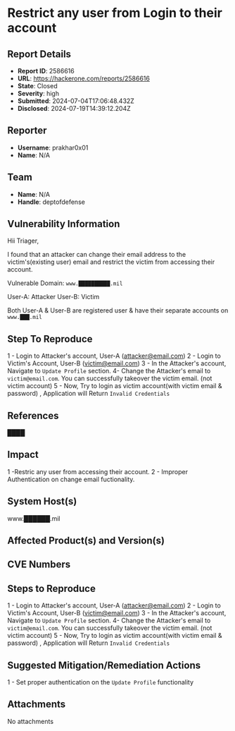 # Restrict any user from Login to their account

## Report Details
- **Report ID**: 2586616
- **URL**: https://hackerone.com/reports/2586616
- **State**: Closed
- **Severity**: high
- **Submitted**: 2024-07-04T17:06:48.432Z
- **Disclosed**: 2024-07-19T14:39:12.204Z

## Reporter
- **Username**: prakhar0x01
- **Name**: N/A

## Team
- **Name**: N/A
- **Handle**: deptofdefense

## Vulnerability Information
Hii Triager,

I found that an attacker can change their email address to the victim's(existing user) email and restrict the victim from accessing their account.

Vulnerable Domain: `www.██████████.mil`

User-A: Attacker
User-B: Victim 

Both User-A & User-B are registered user & have their separate accounts on `www.███.mil`

## Step To Reproduce
1 - Login to Attacker's account, User-A (attacker@email.com)
2 - Login to Victim's Account, User-B (victim@email.com)
3 - In the Attacker's account, Navigate to `Update Profile`  section.
4- Change the Attacker's email to `victim@email.com`. You can successfully takeover the victim email. (not victim account)
5 - Now, Try to login as victim account(with victim email & password) , Application will Return `Invalid Credentials`

## References
████

## Impact

1 -Restric any user from accessing their account.
2 - Improper Authentication on change email fuctionality.

## System Host(s)
www.██████.mil

## Affected Product(s) and Version(s)


## CVE Numbers


## Steps to Reproduce
1 - Login to Attacker's account, User-A (attacker@email.com)
2 - Login to Victim's Account, User-B (victim@email.com)
3 - In the Attacker's account, Navigate to `Update Profile`  section.
4- Change the Attacker's email to `victim@email.com`. You can successfully takeover the victim email. (not victim account)
5 - Now, Try to login as victim account(with victim email & password) , Application will Return `Invalid Credentials`

## Suggested Mitigation/Remediation Actions
1 - Set proper authentication on the `Update Profile` functionality



## Attachments
No attachments
